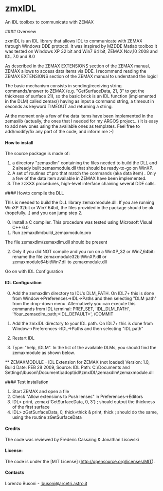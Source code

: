 zmxIDL
======

An IDL toolbox to communicate with ZEMAX


#### Overview


zxmIDL is an IDL library that allows IDL to communicate with ZEMAX through Windows DDE protocol. It was inspired by MZDDE Matlab toolbox 
It was tested on Windows XP 32 bit and Win7 64 bit, ZEMAX Nov,10 2008 and IDL 7.0 and 8.0

As described in the ZEMAX EXTENSIONS section of the ZEMAX manual, ZEMAX allows to access data items via DDE.
I recommend reading the ZEMAX EXTENSIONS section of the ZEMAX manual to understand the logic!

The basic mechanism consists in sending/receiving string commands/answer to ZEMAX (e.g. "GetSurfaceData, 21, 3" to get the thickness of surface 21), so the basic brick is an IDL function (implemented in the DLM) called zemax() having as input a command string, a timeout in seconds as keyword TIMEOUT and returning a string.

At the moment only a few of the data items have been implemented in the zemaxlib (actually, the ones that I needed for my ARGOS project...)
It is easy to add new ones using the available ones as templates. Feel free to add/modify/fix any part of the code, and inform me :-)


#### How to install

The source package is made of:
1) a directory "zemaxdlm" containing the files needed to build the DLL and 2 already built zemaxmodule.dll that should be ready-to-go on WinXP.
2) A set of routines z*.pro that match the commands (aka data item) . Only a few of the data item available in ZEMAX have been implemented.  
3) The zzXXX procedures, high-level interface chaining several DDE calls.

#### Howto compile the DLL


This is needed to build the DLL library zemaxmodule.dll. If you are running WinXP 32bit or Win7 64bit, the files provided in the package should be ok (hopefully...) and you can jump step 2.

0) Install a C compiler. This procedure was tested using Microsoft Visual C++ 6.0 
1) Run zemaxdlm/build_zemaxmodule.pro

The file zemaxdlm/zemaxdlm.dll should be present

2) Only if you did NOT compile and you run on a WinXP_32 or Win7_64bit: rename the file zemaxmodule32bitWinXP.dll or zemaxmodule64bitWin7.dll to zemaxmodule.dll

Go on with IDL Configuration

#### IDL Configuration


0) Add the zemaxdlm directory to IDL's DLM_PATH. On IDL7+ this is done from Window->Preferences->IDL->Paths and then selecting "DLM path" from the drop-down menu. Alternatively you can execute this commands from IDL terminal: PREF_SET, 'IDL_DLM_PATH', 'Your_zemaxdlm_path;<IDL_DEFAULT>', /COMMIT  

1) Add the zmxIDL directory to your IDL path.  On IDL7+ this is done from Window->Preferences->IDL->Paths and then selecting "IDL path"

2) Restart IDL

3) Type: "help, /DLM". In the list of the available DLMs, you should find the zemaxmodule as shown below.

** ZEMAXMODULE - IDL Extension for ZEMAX (not loaded)
    Version: 1.0, Build Date: FEB 28 2009, Source: IDL
    Path: C:\Documents and Settings\lbusoni\Documenti\adopt\idl\zmxIDL\zemaxdlm\zemaxmodule.dll


#### Test installation


1) Start ZEMAX and open a file
2) Check "Allow extensions to Push lenses" in Preferences->Editors
3) IDL> print, zemax('GetSurfaceData, 0, 3')  ; should output the thickness of the first surface 
4) IDL> zGetSurfaceData, 0, thick=thick & print, thick ; should do the same, using the routine zGetSurfaceData


#### Credits

The code was reviewed by Frederic Cassaing & Jonathan Lisowski


#### License:
The code is under the [MIT License] (http://opensource.org/licenses/MIT).


#### Contacts
Lorenzo Busoni - lbusoni@arcetri.astro.it

